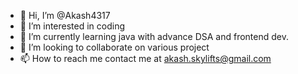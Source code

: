- 👋 Hi, I’m @Akash4317
- 👀 I’m interested in coding
- 🌱 I’m currently learning java with advance DSA and frontend dev.
- 💞️ I’m looking to collaborate on various project
- 📫 How to reach me contact me at akash.skylifts@gmail.com

<!---
Akash4317/Akash4317 is a ✨ special ✨ repository because its `README.md` (this file) appears on your GitHub profile.
You can click the Preview link to take a look at your changes.
--->
